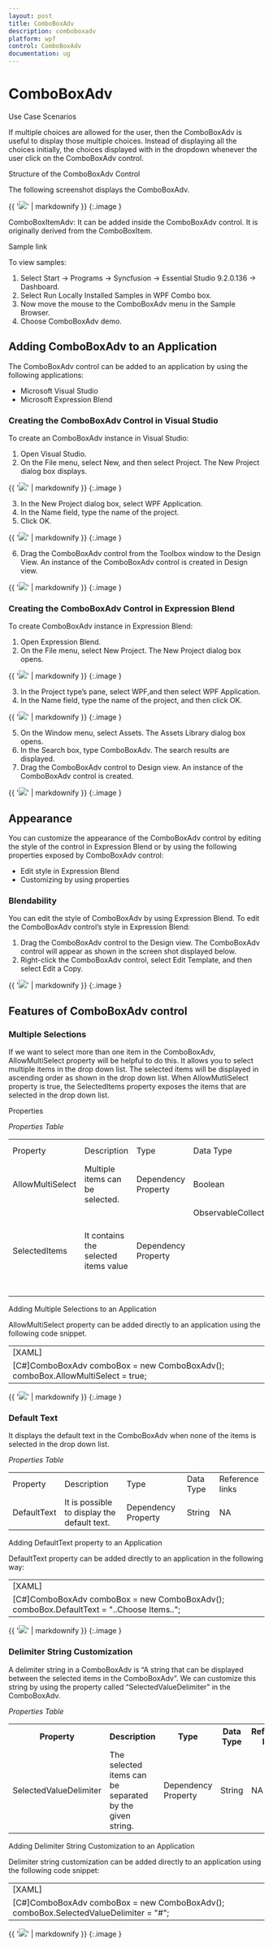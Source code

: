```yaml
---
layout: post
title: ComboBoxAdv
description: comboboxadv 
platform: wpf
control: ComboBoxAdv
documentation: ug
---
```


# ComboBoxAdv 

Use Case Scenarios

If multiple choices are allowed for the user, then the ComboBoxAdv is useful to display those multiple choices.  Instead of displaying all the choices initially, the choices displayed with in the dropdown whenever the user click on the ComboBoxAdv control.

Structure of the ComboBoxAdv Control

The following screenshot displays the ComboBoxAdv.



{{ '![](ComboBoxAdv_images/ComboBoxAdv_img1.png)' | markdownify }}
{:.image }


ComboBoxItemAdv: It can be added inside the ComboBoxAdv control. It is originally derived from the ComboBoxItem.

Sample link

To view samples:

1. Select Start -> Programs -> Syncfusion -> Essential Studio 9.2.0.136 -> Dashboard.
2. Select Run Locally Installed Samples in WPF Combo box.
3. Now move the mouse to the ComboBoxAdv menu in the Sample Browser.
4. Choose ComboBoxAdv demo.
## Adding ComboBoxAdv to an Application


The ComboBoxAdv control can be added to an application by using the following applications:

* Microsoft Visual Studio
* Microsoft Expression Blend
### Creating the ComboBoxAdv Control in Visual Studio


To create an ComboBoxAdv instance in Visual Studio:

1. Open Visual Studio. 
2. On the File menu, select New, and then select Project. The New Project dialog box displays.



{{ '![](ComboBoxAdv_images/ComboBoxAdv_img2.png)' | markdownify }}
{:.image }


3. In the New Project dialog box, select WPF Application.
4. In the Name field, type the name of the project. 
5. Click OK.



{{ '![](ComboBoxAdv_images/ComboBoxAdv_img3.png)' | markdownify }}
{:.image }




6. Drag the ComboBoxAdv control from the Toolbox window to the Design View. An instance of the ComboBoxAdv control is created in Design view.



{{ '![](ComboBoxAdv_images/ComboBoxAdv_img4.png)' | markdownify }}
{:.image }


### Creating the ComboBoxAdv Control in Expression Blend

To create ComboBoxAdv instance in Expression Blend:

1. Open Expression Blend.
2. On the File menu, select New Project. The New Project dialog box opens.



{{ '![](ComboBoxAdv_images/ComboBoxAdv_img5.png)' | markdownify }}
{:.image }


3. In the Project type’s pane, select WPF,and then select WPF Application.
4. In the Name field, type the name of the project, and then click OK.



{{ '![](ComboBoxAdv_images/ComboBoxAdv_img6.png)' | markdownify }}
{:.image }


5. On the Window menu, select Assets. The Assets Library dialog box opens.
6. In the Search box, type ComboBoxAdv. The search results are displayed.
7. Drag the ComboBoxAdv control to Design view. An instance of the ComboBoxAdv control is created. 



{{ '![](ComboBoxAdv_images/ComboBoxAdv_img7.png)' | markdownify }}
{:.image }


## Appearance

You can customize the appearance of the ComboBoxAdv control by editing the style of the control in Expression Blend or by using the following properties exposed by ComboBoxAdv control:

* Edit style in Expression Blend 
* Customizing by using properties
### Blendability


You can edit the style of ComboBoxAdv by using Expression Blend. To edit the ComboBoxAdv control’s style in Expression Blend:

1. Drag the ComboBoxAdv control to the Design view. The ComboBoxAdv control will appear as shown in the screen shot displayed below.
2. Right-click the ComboBoxAdv control, select Edit Template, and then select Edit a Copy.

{{ '![](ComboBoxAdv_images/ComboBoxAdv_img8.png)' | markdownify }}
{:.image }


## Features of ComboBoxAdv control

### Multiple Selections

If we want to select more than one item in the ComboBoxAdv, AllowMultiSelect property will be helpful to do this. It allows you to select multiple items in the drop down list. The selected items will be displayed in ascending order as shown in the drop down list. When AllowMutliSelect property is true, the SelectedItems property exposes the items that are selected in the drop down list.

Properties

_Properties Table_

<table>
<tr>
<td>
Property</td><td>
Description</td><td>
Type</td><td>
Data Type</td><td>
Reference links</td></tr>
<tr>
<td>
AllowMultiSelect</td><td>
Multiple items can be selected.</td><td>
Dependency Property</td><td>
Boolean</td><td>
NA</td></tr>
<tr>
<td>
SelectedItems</td><td>
It contains the selected items value</td><td>
Dependency Property</td><td>
ObservableCollection<object></td><td>
NA</td></tr>
</table>


Adding Multiple Selections to an Application 

AllowMultiSelect property can be added directly to an application using the following code snippet.



<table>
<tr>
<td>
[XAML]<syncfusion:ComboBoxAdv AllowMultiSelect="True">        </syncfusion:ComboBoxAdv></td></tr>
<tr>
<td>
[C#]ComboBoxAdv comboBox = new ComboBoxAdv();       comboBox.AllowMultiSelect = true;</td></tr>
</table>




{{ '![](ComboBoxAdv_images/ComboBoxAdv_img9.png)' | markdownify }}
{:.image }


### Default Text

It displays the default text in the ComboBoxAdv when none of the items is selected in the drop down list.

_Properties Table_

<table>
<tr>
<td>
Property</td><td>
Description</td><td>
Type</td><td>
Data Type</td><td>
Reference links</td></tr>
<tr>
<td>
DefaultText </td><td>
It is possible to display the default text.</td><td>
Dependency Property</td><td>
String</td><td>
NA</td></tr>
</table>


Adding DefaultText property to an Application 

DefaultText property can be added directly to an application in the following way: 



<table>
<tr>
<td>
[XAML]<syncfusion:ComboBoxAdv DefaultText="..Choose Items..">        </syncfusion:ComboBoxAdv></td></tr>
<tr>
<td>
[C#]ComboBoxAdv comboBox = new ComboBoxAdv();       comboBox.DefaultText = "..Choose Items..";</td></tr>
</table>


{{ '![](ComboBoxAdv_images/ComboBoxAdv_img10.png)' | markdownify }}
{:.image }


### Delimiter String Customization

A delimiter string in a ComboBoxAdv is “A string that can be displayed between the selected items in the ComboBoxAdv”. We can customize this string by using the property called “SelectedValueDelimiter” in the ComboBoxAdv.

_Properties Table_

<table>
<tr>
<th>
Property</th><th>
Description</th><th>
Type</th><th>
Data Type</th><th>
Reference links</th></tr>
<tr>
<td>
SelectedValueDelimiter </td><td>
The selected items can be separated by the given string.</td><td>
Dependency Property</td><td>
String</td><td>
NA</td></tr>
</table>


Adding Delimiter String Customization to an Application 

Delimiter string customization can be added directly to an application using the following code snippet: 



<table>
<tr>
<td>
[XAML]<syncfusion:ComboBoxAdv SelectedValueDelimiter="#">        </syncfusion:ComboBoxAdv></td></tr>
<tr>
<td>
[C#]ComboBoxAdv comboBox = new ComboBoxAdv();       comboBox.SelectedValueDelimiter = "#";</td></tr>
</table>


{{ '![](ComboBoxAdv_images/ComboBoxAdv_img11.png)' | markdownify }}
{:.image }






